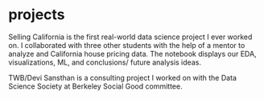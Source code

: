 # projects

Selling California is the first real-world data science project I ever worked on. I collaborated with three other students with the help of a mentor to analyze and California house pricing data. The notebook displays our EDA, visualizations, ML, and conclusions/ future analysis ideas. 

TWB/Devi Sansthan is a consulting project I worked on with the Data Science Society at Berkeley Social Good committee. 
